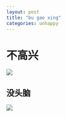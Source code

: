 ```yaml
---
layout: post
title: "bu gao xing"
categories: unhappy
---
```

# 不高兴
![](http://80tn.com/wp-content/uploads/2015/0427/tn33772720105010.jpg)

## 没头脑
![](http://80tn.com/wp-content/uploads/2015/0423/tn32442323143515.jpg)
